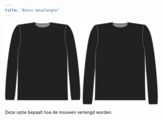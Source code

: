 ```yaml
---
title: "Bonus mouwlengte"
---
```


![De optie voor mouwlengte bij Brian](./sleevelengthbonus.svg)

Deze optie bepaalt hoe de mouwen verlengd worden.





